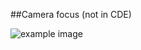##Camera focus (not in CDE)

![example image](https://raw.githubusercontent.com/wiki/schneith/Kalibr-test/images/todo.gif)

